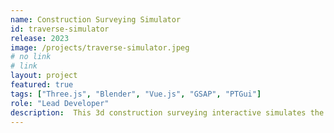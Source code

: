 ```yaml
---
name: Construction Surveying Simulator
id: traverse-simulator
release: 2023
image: /projects/traverse-simulator.jpeg
# no link
# link
layout: project
featured: true
tags: ["Three.js", "Blender", "Vue.js", "GSAP", "PTGui"]
role: "Lead Developer"
description:  This 3d construction surveying interactive simulates the process of creating a traverse network on OSU's McNary field. The goal of this project is to provide a virtual alternative to an in-person activity performed at the on-campus field.
---
```

